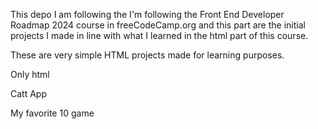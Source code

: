 This depo I am following the I'm following the Front End Developer Roadmap 2024 course in freeCodeCamp.org and this part are the initial projects I made in line with what I learned in the html part of this course.

These are very simple HTML projects made for learning purposes.

Only html 

Catt App



My favorite 10 game
